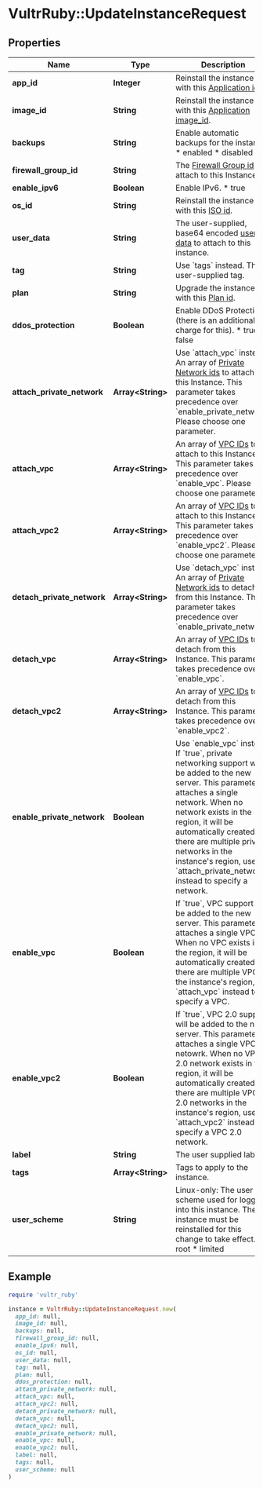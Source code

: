 # VultrRuby::UpdateInstanceRequest

## Properties

| Name | Type | Description | Notes |
| ---- | ---- | ----------- | ----- |
| **app_id** | **Integer** | Reinstall the instance with this [Application id](#operation/list-applications). | [optional] |
| **image_id** | **String** | Reinstall the instance with this [Application image_id](#operation/list-applications). | [optional] |
| **backups** | **String** | Enable automatic backups for the instance.  * enabled * disabled | [optional] |
| **firewall_group_id** | **String** | The [Firewall Group id](#operation/list-firewall-groups) to attach to this Instance. | [optional] |
| **enable_ipv6** | **Boolean** | Enable IPv6.  * true | [optional] |
| **os_id** | **String** | Reinstall the instance with this [ISO id](#operation/list-isos). | [optional] |
| **user_data** | **String** | The user-supplied, base64 encoded [user data](https://www.vultr.com/docs/manage-instance-user-data-with-the-vultr-metadata-api/) to attach to this instance. | [optional] |
| **tag** | **String** | Use &#x60;tags&#x60; instead. The user-supplied tag. | [optional] |
| **plan** | **String** | Upgrade the instance with this [Plan id](#operation/list-plans). | [optional] |
| **ddos_protection** | **Boolean** | Enable DDoS Protection (there is an additional charge for this).  * true * false | [optional] |
| **attach_private_network** | **Array&lt;String&gt;** | Use &#x60;attach_vpc&#x60; instead. An array of [Private Network ids](#operation/list-networks) to attach to this Instance. This parameter takes precedence over &#x60;enable_private_network&#x60;. Please choose one parameter. | [optional] |
| **attach_vpc** | **Array&lt;String&gt;** | An array of [VPC IDs](#operation/list-vpcs) to attach to this Instance. This parameter takes precedence over &#x60;enable_vpc&#x60;. Please choose one parameter. | [optional] |
| **attach_vpc2** | **Array&lt;String&gt;** | An array of [VPC IDs](#operation/list-vpc2) to attach to this Instance. This parameter takes precedence over &#x60;enable_vpc2&#x60;. Please choose one parameter. | [optional] |
| **detach_private_network** | **Array&lt;String&gt;** | Use &#x60;detach_vpc&#x60; instead. An array of [Private Network ids](#operation/list-networks) to detach from this Instance. This parameter takes precedence over &#x60;enable_private_network&#x60;. | [optional] |
| **detach_vpc** | **Array&lt;String&gt;** | An array of [VPC IDs](#operation/list-vpcs) to detach from this Instance. This parameter takes precedence over &#x60;enable_vpc&#x60;. | [optional] |
| **detach_vpc2** | **Array&lt;String&gt;** | An array of [VPC IDs](#operation/list-vpc2) to detach from this Instance. This parameter takes precedence over &#x60;enable_vpc2&#x60;. | [optional] |
| **enable_private_network** | **Boolean** | Use &#x60;enable_vpc&#x60; instead.  If &#x60;true&#x60;, private networking support will be added to the new server.  This parameter attaches a single network. When no network exists in the region, it will be automatically created.  If there are multiple private networks in the instance&#39;s region, use &#x60;attach_private_network&#x60; instead to specify a network. | [optional] |
| **enable_vpc** | **Boolean** | If &#x60;true&#x60;, VPC support will be added to the new server.  This parameter attaches a single VPC. When no VPC exists in the region, it will be automatically created.  If there are multiple VPCs in the instance&#39;s region, use &#x60;attach_vpc&#x60; instead to specify a VPC. | [optional] |
| **enable_vpc2** | **Boolean** | If &#x60;true&#x60;, VPC 2.0 support will be added to the new server.  This parameter attaches a single VPC 2.0 netowrk. When no VPC 2.0 network exists in the region, it will be automatically created.  If there are multiple VPC 2.0 networks in the instance&#39;s region, use &#x60;attach_vpc2&#x60; instead to specify a VPC 2.0 network. | [optional] |
| **label** | **String** | The user supplied label. | [optional] |
| **tags** | **Array&lt;String&gt;** | Tags to apply to the instance. | [optional] |
| **user_scheme** | **String** | Linux-only: The user scheme used for logging into this instance. The instance must be reinstalled for this change to take effect.  * root * limited | [optional] |

## Example

```ruby
require 'vultr_ruby'

instance = VultrRuby::UpdateInstanceRequest.new(
  app_id: null,
  image_id: null,
  backups: null,
  firewall_group_id: null,
  enable_ipv6: null,
  os_id: null,
  user_data: null,
  tag: null,
  plan: null,
  ddos_protection: null,
  attach_private_network: null,
  attach_vpc: null,
  attach_vpc2: null,
  detach_private_network: null,
  detach_vpc: null,
  detach_vpc2: null,
  enable_private_network: null,
  enable_vpc: null,
  enable_vpc2: null,
  label: null,
  tags: null,
  user_scheme: null
)
```

